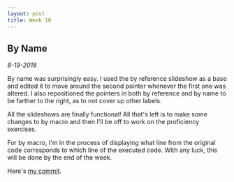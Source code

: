 ```yaml
---
layout: post
title: Week 10
---
```


## By Name

*8-19-2018*

By name was surprisingly easy. I used the by reference slideshow as a base and
edited it to move around the second pointer whenever the first one was altered.
I also repositioned the pointers in both by reference and by name to be farther
to the right, as to not cover up other labels.

All the slideshows are finally functional! All that's left is to make some
changes to by macro and then I'll be off to work on the proficiency exercises.

For by macro, I'm in the process of displaying what line from the original code
corresponds to which line of the executed code. With any luck, this will be done
by the end of the week.

Here's [my commit](https://github.com/OpenDSA/OpenDSA/commit/b95d21960232878583a78b1defb2bd347b08ecec).
